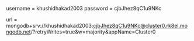 username = khushidhakad2003
password = cjbJhez8qC1u9NKc

url = mongodb+srv://khushidhakad2003:cjbJhez8qC1u9NKc@cluster0.rk8el.mongodb.net/?retryWrites=true&w=majority&appName=Cluster0